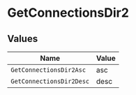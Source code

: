 # GetConnectionsDir2


## Values

| Name                     | Value                    |
| ------------------------ | ------------------------ |
| `GetConnectionsDir2Asc`  | asc                      |
| `GetConnectionsDir2Desc` | desc                     |